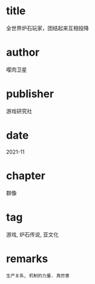# title
全世界炉石玩家，团结起来互相投降

# author
嘤肉卫星

# publisher
游戏研究社

# date
2021-11

# chapter
群像

# tag
游戏, 炉石传说, 亚文化

# remarks
`生产关系, 机制的力量. 真厉害`

